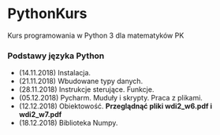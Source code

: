 # PythonKurs
Kurs programowania w Python 3 dla matematyków PK

### Podstawy języka Python
- (14.11.2018) Instalacja.
- (21.11.2018) Wbudowane typy danych.
- (28.11.2018) Instrukcje sterujące. Funkcje.
- (05.12.2018) Pycharm. Muduły i skrypty. Praca z plikami.
- (12.12.2018) Obiektowość. __Przeglądnąć pliki wdi2_w6.pdf i wdi2_w7.pdf__
- (18.12.2018) Biblioteka Numpy.
